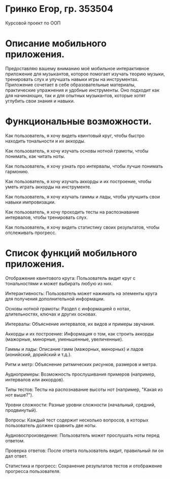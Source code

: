 # Гринко Егор, гр. 353504
Курсовой проект по ООП

# Описание мобильного приложения.
Предоставляю вашему вниманию моё мобильное интерактивное приложение для музыкантов, которое помогает изучать теорию музыки, тренировать слух и улучшать навыки игры на инструментах. Приложение сочетает в себе образовательные материалы, практические упражнения и удобные инструменты. Оно подходит как для начинающих, так и для опытных музыкантов, которые хотят углубить свои знания и навыки.
# Функциональные возможности.
Как пользователь, я хочу видеть квинтовый круг, чтобы быстро находить тональности и их аккорды.

Как пользователь, я хочу изучать основы нотной грамоты, чтобы понимать, как читать ноты.

Как пользователь, я хочу узнать про интервалы, чтобы лучше понимать гармонию.

Как пользователь, я хочу изучать аккорды и их построение, чтобы уметь играть аккорды на инструменте.

Как пользователь, я хочу изучать гаммы и лады, чтобы улучшить свои навыки импровизации.

Как пользователь, я хочу проходить тесты на распознавание интервалов, чтобы тренировать слух.

Как пользователь, я хочу видеть статистику своих результатов, чтобы отслеживать прогресс.

# Список функций мобильного приложения.

Отображение квинтового круга: Пользователь видит круг с тональностями и может выбирать любую из них.

Интерактивность: Пользователь может нажимать на элементы круга для получения дополнительной информации.

Основы нотной грамоты: Раздел с информацией о нотах, длительностях, ключах и других основах.

Интервалы: Объяснение интервалов, их видов и примеры звучания.

Аккорды и их построение: Информация о том, как строить аккорды (мажорные, минорные, уменьшенные, увеличенные).

Гаммы и лады: Описание гамм (мажорных, минорных) и ладов (ионийский, дорийский и т.д.).

Ритм и метр: Объяснение ритмических рисунков, размеров и метра.

Аудиопримеры: Возможность прослушивания примеров (например, интервалов или аккордов).

Типы тестов: Тесты на распознавание высоты нот (например, "Какая из нот выше?").

Уровни сложности: Разные уровни сложности (начальный, средний, продвинутый).

Вопросы: Каждый тест содержит несколько вопросов, в которых пользователь должен сравнить две ноты.

Аудиовоспроизведение: Пользователь может прослушать ноты перед ответом.

Проверка ответов: После ответа пользователь видит, правильный ли он дал ответ.

Статистика и прогресс: Сохранение результатов тестов и отображение прогресса пользователя.
